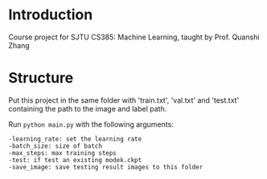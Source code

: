 # Introduction

Course project for SJTU CS385: Machine Learning, taught by Prof. Quanshi Zhang

# Structure

Put this project in the same folder with 'train.txt', 'val.txt' and 'test.txt' containing the path to the image and label path.

Run `python main.py` with the following arguments:

```
-learning_rate: set the learning rate
-batch_size: size of batch
-max_steps: max training steps
-test: if test an existing modek.ckpt
-save_image: save testing result images to this folder
```

